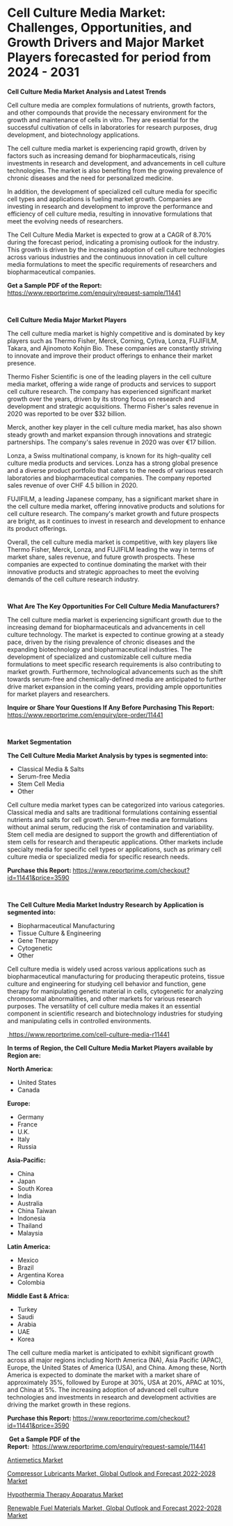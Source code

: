 <p><h1>Cell Culture Media Market: Challenges, Opportunities, and Growth Drivers and Major Market Players forecasted for period from 2024 - 2031</h1></p><p><strong>Cell Culture Media Market Analysis and Latest Trends</strong></p>
<p><p>Cell culture media are complex formulations of nutrients, growth factors, and other compounds that provide the necessary environment for the growth and maintenance of cells in vitro. They are essential for the successful cultivation of cells in laboratories for research purposes, drug development, and biotechnology applications.</p><p>The cell culture media market is experiencing rapid growth, driven by factors such as increasing demand for biopharmaceuticals, rising investments in research and development, and advancements in cell culture technologies. The market is also benefiting from the growing prevalence of chronic diseases and the need for personalized medicine.</p><p>In addition, the development of specialized cell culture media for specific cell types and applications is fueling market growth. Companies are investing in research and development to improve the performance and efficiency of cell culture media, resulting in innovative formulations that meet the evolving needs of researchers.</p><p>The Cell Culture Media Market is expected to grow at a CAGR of 8.70% during the forecast period, indicating a promising outlook for the industry. This growth is driven by the increasing adoption of cell culture technologies across various industries and the continuous innovation in cell culture media formulations to meet the specific requirements of researchers and biopharmaceutical companies.</p></p>
<p><strong>Get a Sample PDF of the Report:&nbsp;</strong> <a href="https://www.reportprime.com/enquiry/request-sample/11441">https://www.reportprime.com/enquiry/request-sample/11441</a></p>
<p>&nbsp;</p>
<p><strong>Cell Culture Media Major Market Players</strong></p>
<p><p>The cell culture media market is highly competitive and is dominated by key players such as Thermo Fisher, Merck, Corning, Cytiva, Lonza, FUJIFILM, Takara, and Ajinomoto Kohjin Bio. These companies are constantly striving to innovate and improve their product offerings to enhance their market presence.</p><p>Thermo Fisher Scientific is one of the leading players in the cell culture media market, offering a wide range of products and services to support cell culture research. The company has experienced significant market growth over the years, driven by its strong focus on research and development and strategic acquisitions. Thermo Fisher's sales revenue in 2020 was reported to be over $32 billion.</p><p>Merck, another key player in the cell culture media market, has also shown steady growth and market expansion through innovations and strategic partnerships. The company's sales revenue in 2020 was over €17 billion.</p><p>Lonza, a Swiss multinational company, is known for its high-quality cell culture media products and services. Lonza has a strong global presence and a diverse product portfolio that caters to the needs of various research laboratories and biopharmaceutical companies. The company reported sales revenue of over CHF 4.5 billion in 2020.</p><p>FUJIFILM, a leading Japanese company, has a significant market share in the cell culture media market, offering innovative products and solutions for cell culture research. The company's market growth and future prospects are bright, as it continues to invest in research and development to enhance its product offerings.</p><p>Overall, the cell culture media market is competitive, with key players like Thermo Fisher, Merck, Lonza, and FUJIFILM leading the way in terms of market share, sales revenue, and future growth prospects. These companies are expected to continue dominating the market with their innovative products and strategic approaches to meet the evolving demands of the cell culture research industry.</p></p>
<p>&nbsp;</p>
<p><strong>What Are The Key Opportunities For Cell Culture Media Manufacturers?</strong></p>
<p><p>The cell culture media market is experiencing significant growth due to the increasing demand for biopharmaceuticals and advancements in cell culture technology. The market is expected to continue growing at a steady pace, driven by the rising prevalence of chronic diseases and the expanding biotechnology and biopharmaceutical industries. The development of specialized and customizable cell culture media formulations to meet specific research requirements is also contributing to market growth. Furthermore, technological advancements such as the shift towards serum-free and chemically-defined media are anticipated to further drive market expansion in the coming years, providing ample opportunities for market players and researchers.</p></p>
<p><strong>Inquire or Share Your Questions If Any Before Purchasing This Report:</strong> <a href="https://www.reportprime.com/enquiry/pre-order/11441">https://www.reportprime.com/enquiry/pre-order/11441</a></p>
<p>&nbsp;</p>
<p><strong>Market Segmentation</strong></p>
<p><strong>The Cell Culture Media Market Analysis by types is segmented into:</strong></p>
<p><ul><li>Classical Media & Salts</li><li>Serum-free Media</li><li>Stem Cell Media</li><li>Other</li></ul></p>
<p><p>Cell culture media market types can be categorized into various categories. Classical media and salts are traditional formulations containing essential nutrients and salts for cell growth. Serum-free media are formulations without animal serum, reducing the risk of contamination and variability. Stem cell media are designed to support the growth and differentiation of stem cells for research and therapeutic applications. Other markets include specialty media for specific cell types or applications, such as primary cell culture media or specialized media for specific research needs.</p></p>
<p><strong>Purchase this Report:&nbsp;</strong><a href="https://www.reportprime.com/checkout?id=11441&price=3590">https://www.reportprime.com/checkout?id=11441&price=3590</a></p>
<p>&nbsp;</p>
<p><strong>The Cell Culture Media Market Industry Research by Application is segmented into:</strong></p>
<p><ul><li>Biopharmaceutical Manufacturing</li><li>Tissue Culture & Engineering</li><li>Gene Therapy</li><li>Cytogenetic</li><li>Other</li></ul></p>
<p><p>Cell culture media is widely used across various applications such as biopharmaceutical manufacturing for producing therapeutic proteins, tissue culture and engineering for studying cell behavior and function, gene therapy for manipulating genetic material in cells, cytogenetic for analyzing chromosomal abnormalities, and other markets for various research purposes. The versatility of cell culture media makes it an essential component in scientific research and biotechnology industries for studying and manipulating cells in controlled environments.</p></p>
<p><a href="https://www.reportprime.com/cell-culture-media-r11441">&nbsp;https://www.reportprime.com/cell-culture-media-r11441</a></p>
<p><strong>In terms of Region, the Cell Culture Media Market Players available by Region are:</strong></p>
<p>
    <p> <strong> North America: </strong>
        <ul>
            <li>United States</li>
            <li>Canada</li>
        </ul>
        </p> 
    <p> <strong> Europe: </strong>
        <ul>
            <li>Germany</li>
            <li>France</li>
            <li>U.K.</li>
            <li>Italy</li>
            <li>Russia</li>
        </ul>
        </p> 
    <p> <strong> Asia-Pacific: </strong>
        <ul>
            <li>China</li>
            <li>Japan</li>
            <li>South Korea</li>
            <li>India</li>
            <li>Australia</li>
            <li>China Taiwan</li>
            <li>Indonesia</li>
            <li>Thailand</li>
            <li>Malaysia</li>
        </ul>
        </p> 
    <p> <strong> Latin America: </strong>
        <ul>
            <li>Mexico</li>
            <li>Brazil</li>
            <li>Argentina Korea</li>
            <li>Colombia</li>
        </ul>
        </p> 
    <p> <strong> Middle East & Africa: </strong>
        <ul>
            <li>Turkey</li>
            <li>Saudi</li>
            <li>Arabia</li>
            <li>UAE</li>
            <li>Korea</li>
        </ul>
    </p>
    </p>
<p><p>The cell culture media market is anticipated to exhibit significant growth across all major regions including North America (NA), Asia Pacific (APAC), Europe, the United States of America (USA), and China. Among these, North America is expected to dominate the market with a market share of approximately 35%, followed by Europe at 30%, USA at 20%, APAC at 10%, and China at 5%. The increasing adoption of advanced cell culture technologies and investments in research and development activities are driving the market growth in these regions.</p></p>
<p><strong>Purchase this Report: </strong><a href="https://www.reportprime.com/checkout?id=11441&price=3590">https://www.reportprime.com/checkout?id=11441&price=3590</a></p>
<p>&nbsp;<strong>Get a Sample PDF of the Report:&nbsp;&nbsp;</strong><a href="https://www.reportprime.com/enquiry/request-sample/11441">https://www.reportprime.com/enquiry/request-sample/11441</a></p>
<p><strong></strong></p>
<p><p><a href="https://github.com/provorikovar/Market-Research-Report-List-6/blob/main/antiemetics-market.md">Antiemetics Market</a></p><p><a href="https://issuu.com/reportprime-2/docs/compressor-lubricants-market-global_e153a577bb5dd7">Compressor Lubricants Market, Global Outlook and Forecast 2022-2028 Market</a></p><p><a href="https://medium.com/@jewelmohr42/hypothermia-therapy-apparatus-market-industry-landscape-growth-trajectories-and-global-markets-b9f2f2bb3905">Hypothermia Therapy Apparatus Market</a></p><p><a href="https://issuu.com/reportprime-2/docs/renewable-fuel-materials-market-glo_1d57e2cafd5df2">Renewable Fuel Materials Market, Global Outlook and Forecast 2022-2028 Market</a></p></p>
